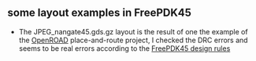 ## some layout examples in FreePDK45

 * The JPEG_nangate45.gds.gz layout is the result of one the example of  the [OpenROAD](https://github.com/The-OpenROAD-Project/OpenROAD) place-and-route project, I checked the DRC errors and seems to be real errors according to the [FreePDK45 design rules](https://www.eda.ncsu.edu/wiki/FreePDK45:RuleDevel)
